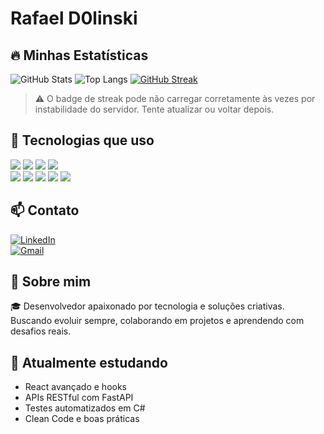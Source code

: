 # Rafael D0linski  

## 🔥 Minhas Estatísticas

![GitHub Stats](https://github-readme-stats.vercel.app/api?username=RafaelD0linski&show_icons=true&theme=github_dark&count_private=true&hide_title=true)
![Top Langs](https://github-readme-stats.vercel.app/api/top-langs/?username=RafaelD0linski&layout=compact&theme=github_dark&hide_title=true)
[![GitHub Streak](https://github-readme-streak-stats.herokuapp.com?user=RafaelD0linski&theme=dark&hide_border=true&short_numbers=true&mode=weekly)](https://git.io/streak-stats)
> ⚠️ O badge de streak pode não carregar corretamente às vezes por instabilidade do servidor. Tente atualizar ou voltar depois.



## 🚀 Tecnologias que uso  

<p align="left">
  <span>
    <img src="https://img.shields.io/badge/C%23-239120?style=for-the-badge&logo=c-sharp&logoColor=white" />
    <img src="https://img.shields.io/badge/Windows%20Forms-0078D6?style=for-the-badge&logo=windows&logoColor=white" />
    <img src="https://img.shields.io/badge/API-005571?style=for-the-badge&logo=fastapi&logoColor=white" />
    <img src="https://img.shields.io/badge/SQL-4479A1?style=for-the-badge&logo=postgresql&logoColor=white" />
  </span><br>
  <span>
    <img src="https://img.shields.io/badge/HTML5-E34F26?style=for-the-badge&logo=html5&logoColor=white" />
    <img src="https://img.shields.io/badge/CSS3-1572B6?style=for-the-badge&logo=css3&logoColor=white" />
    <img src="https://img.shields.io/badge/JavaScript-F7DF1E?style=for-the-badge&logo=javascript&logoColor=black" />
    <img src="https://img.shields.io/badge/React-20232A?style=for-the-badge&logo=react&logoColor=61DAFB" />
    <img src="https://img.shields.io/badge/Python-3776AB?style=for-the-badge&logo=python&logoColor=white" />
  </span>
</p>

## 📫 Contato  

[![LinkedIn](https://img.shields.io/badge/LinkedIn-0077B5?style=flat-square&logo=linkedin&logoColor=white)](https://www.linkedin.com/in/rafaeldolinski)  
[![Gmail](https://img.shields.io/badge/Gmail-D14836?style=flat-square&logo=gmail&logoColor=white)](mailto:rafaeldolinski14@gmail.com)


## 💬 Sobre mim  

🎓 Desenvolvedor apaixonado por tecnologia e soluções criativas. Buscando evoluir sempre, colaborando em projetos e aprendendo com desafios reais.


## 🎯 Atualmente estudando

- React avançado e hooks
- APIs RESTful com FastAPI
- Testes automatizados em C#
- Clean Code e boas práticas
